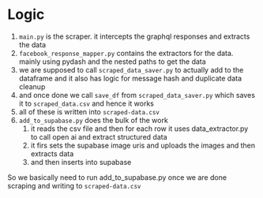 # Logic

1. `main.py` is the scraper. it intercepts the graphql responses and extracts the data
1. `facebook_response_mapper.py` contains the extractors for the data. mainly using pydash and the nested paths to get the data
1. we are supposed to call `scraped_data_saver.py` to actually add to the dataframe and it also has logic for message hash and duplicate data cleanup
1. and once done we call `save_df` from `scraped_data_saver.py` which saves it to `scraped_data.csv` and hence it works
1. all of these is written into `scraped-data.csv`
1. `add_to_supabase.py` does the bulk of the work
    1. it reads the csv file and then for each row it uses data_extractor.py to call open ai and extract structured data
    1. it firs sets the supabase image uris and uploads the images and then extracts data
    1. and then inserts into supabase

So we basically need to run add_to_supabase.py once we are done scraping and writing to `scraped-data.csv`
